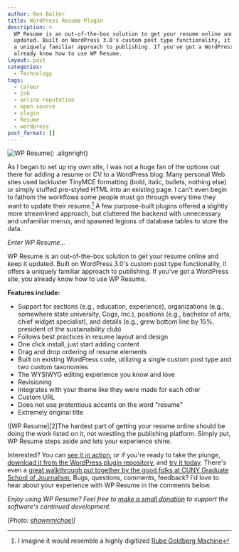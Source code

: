 ```yaml
---
author: Ben Balter
title: WordPress Resume Plugin
description: >
  WP Resume is an out-of-the-box solution to get your resume online and keep it
  updated. Built on WordPress 3.0's custom post type functionality, it offers
  a uniquely familiar approach to publishing. If you've got a WordPress site, you
  already know how to use WP Resume.
layout: post
categories:
  - Technology
tags:
  - career
  - job
  - online reputation
  - open source
  - plugin
  - Resume
  - wordpress
post_format: []
---
```


![WP Resume](http://ben.balter.com/wp-content/uploads/2010/09/wp_resume-300x223.png "Screenshot of Example WP Resume"){: .alignright}

As I began to set up my own site, I was not a huge fan of the options out there for adding a resume or CV to a WordPress blog. Many personal Web sites used lackluster TinyMCE formatting (bold, italic, bullets, nothing else) or simply stuffed pre-styled HTML into an existing page. I can't even begin to fathom the workflows some people must go through every time they want to update their resume.[^1] A few purpose-built plugins offered a slightly more streamlined approach, but cluttered the backend with unnecessary and unfamiliar menus, and spawned legions of database tables to store the data.

*Enter WP Resume…*

WP Resume is an out-of-the-box solution to get your resume online and keep it updated. Built on WordPress 3.0's custom post type functionality, it offers a uniquely familiar approach to publishing. If you've got a WordPress site, you already know how to use WP Resume.

**Features include:**

* Support for sections (e.g., education, experience), organizations (e.g., somewhere state university, Cogs, Inc.), positions (e.g., bachelor of arts, chief widget specialist), and details (e.g., grew bottom line by 15%, president of the sustainability club)
* Follows best practices in resume layout and design
* One click install, just start adding content
* Drag and drop ordering of resume elements
* Built on existing WordPress code, utilizing a single custom post type and two custom taxonomies
* The WYSIWYG editing experience you know and love
* Revisioning
* Integrates with your theme like they were made for each other
* Custom URL
* Does not use pretentious accents on the word "resume"
* Extremely original title

![WP Resume][2]The hardest part of getting your resume online should be doing the work listed on it, not wrestling the publishing platform. Simply put, WP Resume steps aside and lets your experience shine.

Interested? You can [see it in action](http://ben.balter.com/resume/), or if you're ready to take the plunge, [download it from the WordPress plugin repository](http://wordpress.org/extend/plugins/wp-resume/), and [try it today](http://wordpress.org/extend/plugins/wp-resume/installation/). There's even a [great walkthrough put together by the good folks at CUNY Graduate School of Journalism.](http://tech.journalism.cuny.edu/documentation/wp-resume/) Bugs, questions, comments, feedback? I'd love to hear about your experience with WP Resume in the comments below.

*Enjoy using WP Resume? Feel free to [make a small donation](http://ben.balter.com/donate/ "Donate") to support the software's continued development.*

*\[Photo: [shawnmichael](http://www.flickr.com/photos/shawnmichael/4246330043/)]*

[^1]: I imagine it would resemble a highly digitized [Rube Goldberg Machine](http://www.youtube.com/watch?v=qybUFnY7Y8w)
